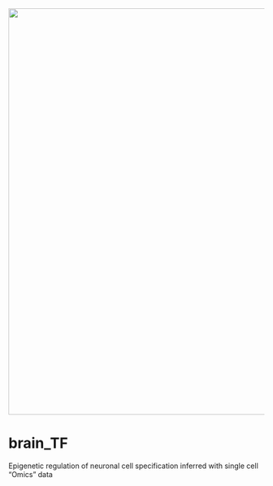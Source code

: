 <div align=center><img width="1000" height="800" src="https://github.com/Gavin-Yinld/brain_TF/tree/master/Figures/cover.png"/></div>


# brain_TF
Epigenetic regulation of neuronal cell specification inferred with single cell “Omics” data
